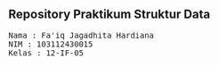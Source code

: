 ## Repository Praktikum Struktur Data

<pre>
Nama : Fa'iq Jagadhita Hardiana
NIM : 103112430015
Kelas : 12-IF-05
</pre>
